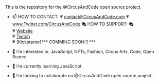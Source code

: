 This is the repository for the @CircusAndCode open source project.

- 📫 HOW TO CONTACT:
  :heartpulse: contact@CircusAndCode.com
  :heartpulse: www.Twitter.com/CircusAndCode
:performing_arts: HOW TO SUPPORT: :performing_arts:<br>
  :heartpulse: [Website](https://www.CircusAndCode.com)<br>
  :heartpulse: [Twitch](https://www.twitch.com/circusandcode) <br>
  :heartpulse: [Kickstarter]*** COMMING SOON!!! *** <br>

- 👀 I’m interested in: JavaScript, NFTs, Fashion, Circus Arts, Code, Open Source
- 🌱 I’m currently learning JavaScript
- 💞️ I’m looking to collaborate on @CircusAndCode open source project.


<!---
CircusAndCode/CircusAndCode is a ✨ special ✨ repository because its `README.md` (this file) appears on your GitHub profile.
You can click the Preview link to take a look at your changes.
--->
